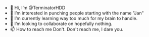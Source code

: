 - 👋 Hi, I’m @TerminatorHDD
- 👀 I’m interested in punching people starting with the name "Jan"
- 🌱 I’m currently learning way too much for my brain to handle.
- 💞️ I’m looking to collaborate on hopefully nothing.
- 📫 How to reach me Don't. Don't reach me, I dare you.

<!---
TerminatorHDD/TerminatorHDD is a ✨ special ✨ repository because its `README.md` (this file) appears on your GitHub profile.
You can click the Preview link to take a look at your changes.
--->
